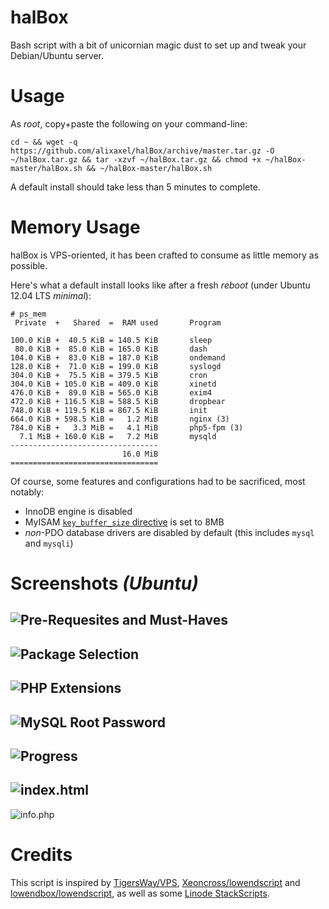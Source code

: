 halBox
======

Bash script with a bit of unicornian magic dust to set up and tweak your Debian/Ubuntu server.

Usage
=====

As *root*, copy+paste the following on your command-line:

    cd ~ && wget -q https://github.com/alixaxel/halBox/archive/master.tar.gz -O ~/halBox.tar.gz && tar -xzvf ~/halBox.tar.gz && chmod +x ~/halBox-master/halBox.sh && ~/halBox-master/halBox.sh

A default install should take less than 5 minutes to complete.

Memory Usage
============

halBox is VPS-oriented, it has been crafted to consume as little memory as possible.

Here's what a default install looks like after a fresh *reboot* (under Ubuntu 12.04 LTS *minimal*):

    # ps_mem
     Private  +   Shared  =  RAM used       Program

    100.0 KiB +  40.5 KiB = 140.5 KiB       sleep
     80.0 KiB +  85.0 KiB = 165.0 KiB       dash
    104.0 KiB +  83.0 KiB = 187.0 KiB       ondemand
    128.0 KiB +  71.0 KiB = 199.0 KiB       syslogd
    304.0 KiB +  75.5 KiB = 379.5 KiB       cron
    304.0 KiB + 105.0 KiB = 409.0 KiB       xinetd
    476.0 KiB +  89.0 KiB = 565.0 KiB       exim4
    472.0 KiB + 116.5 KiB = 588.5 KiB       dropbear
    748.0 KiB + 119.5 KiB = 867.5 KiB       init
    664.0 KiB + 598.5 KiB =   1.2 MiB       nginx (3)
    784.0 KiB +   3.3 MiB =   4.1 MiB       php5-fpm (3)
      7.1 MiB + 160.0 KiB =   7.2 MiB       mysqld
    ---------------------------------
                             16.0 MiB
    =================================

Of course, some features and configurations had to be sacrificed, most notably:

* InnoDB engine is disabled
* MyISAM [`key_buffer_size` directive](http://dev.mysql.com/doc/refman/5.5/en/server-system-variables.html#sysvar_key_buffer_size) is set to 8MB
* *non*-PDO database drivers are disabled by default (this includes `mysql` and `mysqli`)

Screenshots *(Ubuntu)*
======================

![Pre-Requesites and Must-Haves](http://i.imgur.com/h2y7q.png "Pre-Requesites and Must-Haves")
---
![Package Selection](http://i.imgur.com/pXFaf.png "Package Selection")
---
![PHP Extensions](http://i.imgur.com/dMMWM.png "PHP Extensions")
---
![MySQL Root Password](http://i.imgur.com/8ptkh.png "MySQL Root Password")
---
![Progress](http://i.imgur.com/6frQn.png "Progress")
---
![index.html](http://i.imgur.com/K8fg8.png "index.html")
---
![info.php](http://i.imgur.com/Ftld3.png "info.php")

Credits
=======

This script is inspired by [TigersWay/VPS](https://github.com/TigersWay/VPS), [Xeoncross/lowendscript](https://github.com/Xeoncross/lowendscript) and [lowendbox/lowendscript](https://github.com/lowendbox/lowendscript), as well as some [Linode StackScripts](http://www.linode.com/stackscripts/).

